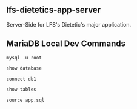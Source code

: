 ## lfs-dietetics-app-server

Server-Side for LFS's Dietetic's major application.

## MariaDB Local Dev Commands

``` 
mysql -u root

show database

connect db1

show tables

source app.sql
```
